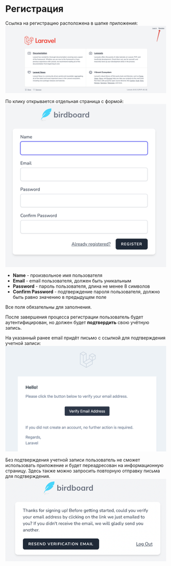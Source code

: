 # Регистрация

Ссылка на регистрацию расположена в шапке приложения:
![](img/01.png)

По клику открывается отдельная страница с формой:
![](img/02.png)

* **Name** - произвольное имя пользователя
* **Email** - email пользователя, должен быть уникальным
* **Password** - пароль пользователя, длина не менее 8 символов
* **Confirm Password** - подтверждение пароля пользователя, должно быть равно значению в предыдущем поле

Все поля обязательны для заполнения.

После завершения процесса регистрации пользователь будет аутентифицирован, но должен будет **подтвердить** свою учётную запись.

На указанный ранее email придёт письмо с ссылкой для подтверждения учетной записи:
![](img/03.png)

Без подтверждения учетной записи пользователь не сможет использовать приложение и будет переадресован на информационную страницу. Здесь также можно запросить повторную отправку письма для подтверждения.
![](img/04.png)


